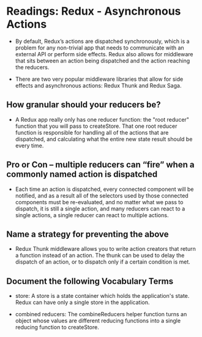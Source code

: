 # Readings: Redux - Asynchronous Actions

* By default, Redux’s actions are dispatched synchronously, which is a problem for any non-trivial app that needs to communicate with an external API or perform side effects. Redux also allows for middleware that sits between an action being dispatched and the action reaching the reducers.

* There are two very popular middleware libraries that allow for side effects and asynchronous actions: Redux Thunk and Redux Saga.

## How granular should your reducers be?

* A Redux app really only has one reducer function: the "root reducer" function that you will pass to createStore. That one root reducer function is responsible for handling all of the actions that are dispatched, and calculating what the entire new state result should be every time.

## Pro or Con – multiple reducers can “fire” when a commonly named action is dispatched

* Each time an action is dispatched, every connected component will be notified, and as a result all of the selectors used by those connected components must be re-evaluated, and no matter what we pass to dispatch, it is still a single action, and many reducers can react to a single actions, a single reducer can react to multiple actions.

## Name a strategy for preventing the above

* Redux Thunk middleware allows you to write action creators that return a function instead of an action. The thunk can be used to delay the dispatch of an action, or to dispatch only if a certain condition is met.

## Document the following Vocabulary Terms

* store: A store is a state container which holds the application's state. Redux can have only a single store in the application.

* combined reducers: The combineReducers helper function turns an object whose values are different reducing functions into a single reducing function to createStore.
